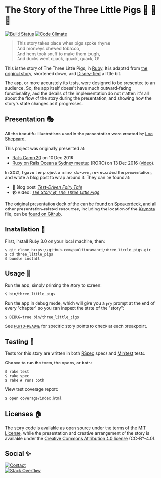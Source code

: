 # The Story of the Three Little Pigs :pig: :pig: :pig:

[![Build Status][travis-badge]][travis-url]
[![Code Climate][code-climate-badge]][code-climate-url]

> This story takes place when pigs spoke rhyme  
  And monkeys chewed tobacco,  
  And hens took snuff to make them tough,  
  And ducks went quack, quack, quack, O!  

This is the story of The Three Little Pigs, in [Ruby][].
It is adapted from [the original story][three-little-pigs-story], shortened
down, and [Disney-fied][Disneyfy] a little bit.

The app, or more accurately its tests, were designed to be presented to an
audience.  So, the app itself doesn't have much outward-facing functionality,
and the details of the implementation do not matter: it's all about the flow
of the story during the presentation, and showing how the story's state changes
as it progresses.

## Presentation :performing_arts:

All the beautiful illustrations used in the presentation were created by
[Lee Sheppard][].

This project was originally presented at:

- [Rails Camp 20][rails-camp-20] on 10 Dec 2016
- [Ruby on Rails Oceania Sydney meetup][roro] (RORO) on 13 Dec 2016
  ([video][ROROSyd video]).

In 2021, I gave the project a minor do-over, re-recorded the presentation, and
wrote a blog post to wrap around it. They can be found at:

- :memo: Blog post: _[Test-Driven Fairy Tale][]_
- :video_camera: Video: _[The Story of The Three Little Pigs][]_

The original presentation deck of the can be
[found on Speakerdeck][Speakerdeck], and all other presentation-related
resources, including the location of the [Keynote][] file, can be [found on
Github][Github].

## Installation :pig_nose:

First, install Ruby 3.0 on your local machine, then:

    $ git clone https://github.com/paulfioravanti/three_little_pigs.git
    $ cd three_little_pigs
    $ bundle install

## Usage :pig2:

Run the app, simply printing the story to screen:

    $ bin/three_little_pigs

Run the app in debug mode, which will give you a `pry` prompt at the end
of every "chapter" so you can inspect the state of the "story":

    $ DEBUG=true bin/three_little_pigs

See [`HOWTO-README`][] for specific story points to check at each breakpoint.

## Testing :wolf:

Tests for this story are written in both [RSpec][] specs and [Minitest][] tests.

Choose to run the tests, the specs, or both:

    $ rake test
    $ rake spec
    $ rake # runs both

View test coverage report:

    $ open coverage/index.html

## Licenses :house:

The story code is available as open source under the terms of the
[MIT License][], while the presentation and creative arrangement of the story is
available under the [Creative Commons Attribution 4.0 license][] (CC-BY-4.0).

## Social :sparkles:

[![Contact][twitter-badge]][twitter-url]<br />
[![Stack Overflow][stackoverflow-badge]][stackoverflow-url]

[code-climate-badge]: https://codeclimate.com/github/paulfioravanti/three_little_pigs/badges/gpa.svg
[code-climate-coverage-badge]: https://codeclimate.com/github/paulfioravanti/three_little_pigs/badges/coverage.svg
[code-climate-coverage-url]: https://codeclimate.com/github/paulfioravanti/three_little_pigs
[code-climate-url]: https://codeclimate.com/github/paulfioravanti/three_little_pigs
[Creative Commons Attribution 4.0 license]: LICENSE-CC.txt
[Disneyfy]: https://www.dictionary.com/browse/disneyfy
[Github]: https://github.com/paulfioravanti/presentations/tree/master/three_little_pigs
[Guard]: https://github.com/guard/guard/
[`HOWTO-README`]: HOWTO-README.md
[Keynote]: https://www.apple.com/keynote/
[Lee Sheppard]: https://leesheppard.com/
[Minitest]: https://github.com/seattlerb/minitest
[MIT License]: LICENSE.txt
[rails-camp-20]: https://ti.to/ruby-australia/rails-camp-queensland-2016/en
[roro]: https://www.meetup.com/Ruby-On-Rails-Oceania-Sydney/events/234773812/
[ROROSyd video]: https://www.youtube.com/watch?v=hxhibetoPLw
[RSpec]: http://rspec.info/
[Ruby]: https://github.com/ruby/ruby
[Simplecov]: https://github.com/colszowka/simplecov
[Speakerdeck]: https://speakerdeck.com/paulfioravanti/the-story-of-the-three-little-pigs
[stackoverflow-badge]: http://stackoverflow.com/users/flair/567863.png
[stackoverflow-url]: http://stackoverflow.com/users/567863/paul-fioravanti
[survey-tool-elixir]: https://github.com/paulfioravanti/survey_tool_elixir
[Test-Driven Fairy Tale]: https://www.paulfioravanti.com/blog/test-driven-fairy-tale/
[The Story of The Three Little Pigs]: https://www.youtube.com/watch?v=4NrU1YMd1qE
[three-little-pigs-story]: http://www.authorama.com/english-fairy-tales-16.html
[travis-badge]: https://travis-ci.org/paulfioravanti/three_little_pigs.svg?branch=master
[travis-url]: https://travis-ci.org/paulfioravanti/three_little_pigs
[twitter-badge]: https://img.shields.io/badge/contact-%40paulfioravanti-blue.svg
[twitter-url]: https://twitter.com/paulfioravanti
